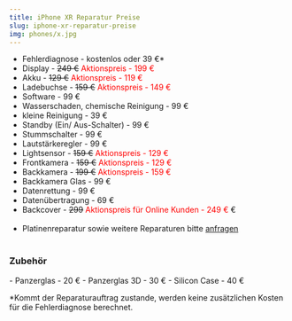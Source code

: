 ```yaml
---
title: iPhone XR Reparatur Preise
slug: iphone-xr-reparatur-preise
img: phones/x.jpg
---
```


- Fehlerdiagnose - kostenlos oder 39 €*
- Display - <s>249 €</s><font color=red> Aktionspreis - 199 €</font>
- Akku - <s>129 €</s><font color=red> Aktionspreis - 119 €</font>
- Ladebuchse - <s>159 €</s> <font color=red> Aktionspreis - 149 €</font>
- Software - 99 €
- Wasserschaden, chemische Reinigung - 99 €
- kleine Reinigung - 39 €
- Standby (Ein/ Aus-Schalter) - 99 €
- Stummschalter - 99 €
- Lautstärkeregler - 99 €
- Lightsensor - <s>159 €</s> <font color=red> Aktionspreis - 129 €</font>
- Frontkamera - <s>159  €</s><font color=red> Aktionspreis - 129 €</font>
- Backkamera - <s>199 €</s> <font color=red> Aktionspreis - 159 €</font>
- Backkamera Glas - 99 €
- Datenrettung - 99 €
- Datenübertragung - 69 €
- Backcover - <s>299</s> <font color=red> Aktionspreis für Online Kunden - 249 €</font> €<br><br>
- Platinenreparatur sowie weitere Reparaturen bitte <a href="/kontakt">anfragen</a>
<br></br>
<h3>Zubehör</h3>
- Panzerglas - 20 €
- Panzerglas 3D - 30 €
- Silicon Case - 40 €

*Kommt der Reparaturauftrag zustande, werden keine zusätzlichen Kosten für die Fehlerdiagnose berechnet.
